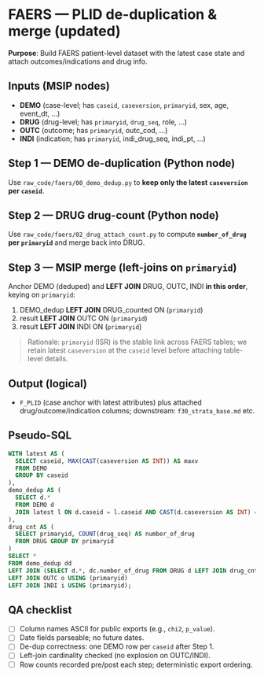 
# FAERS — PLID de-duplication & merge (updated)

**Purpose**: Build FAERS patient-level dataset with the latest case state and attach outcomes/indications and drug info.

## Inputs (MSIP nodes)
- **DEMO** (case-level; has `caseid`, `caseversion`, `primaryid`, sex, age, event_dt, ...)
- **DRUG** (drug-level; has `primaryid`, `drug_seq`, role, ...)
- **OUTC** (outcome; has `primaryid`, outc_cod, ...)
- **INDI** (indication; has `primaryid`, indi_drug_seq, indi_pt, ...)

## Step 1 — DEMO de-duplication (Python node)
Use `raw_code/faers/00_demo_dedup.py` to **keep only the latest `caseversion` per `caseid`**.

## Step 2 — DRUG drug-count (Python node)
Use `raw_code/faers/02_drug_attach_count.py` to compute **`number_of_drug` per `primaryid`** and merge back into DRUG.

## Step 3 — MSIP merge (left-joins on `primaryid`)
Anchor DEMO (deduped) and **LEFT JOIN** DRUG, OUTC, INDI **in this order**, keying on `primaryid`:
1. DEMO_dedup **LEFT JOIN** DRUG_counted  ON (`primaryid`)
2. result **LEFT JOIN** OUTC              ON (`primaryid`)
3. result **LEFT JOIN** INDI              ON (`primaryid`)

> Rationale: `primaryid` (ISR) is the stable link across FAERS tables; we retain latest `caseversion` at the `caseid` level before attaching table-level details.

## Output (logical)
- `F_PLID` (case anchor with latest attributes) plus attached drug/outcome/indication columns; downstream: `f30_strata_base.md` etc.

## Pseudo-SQL
```sql
WITH latest AS (
  SELECT caseid, MAX(CAST(caseversion AS INT)) AS maxv
  FROM DEMO
  GROUP BY caseid
),
demo_dedup AS (
  SELECT d.*
  FROM DEMO d
  JOIN latest l ON d.caseid = l.caseid AND CAST(d.caseversion AS INT) = l.maxv
),
drug_cnt AS (
  SELECT primaryid, COUNT(drug_seq) AS number_of_drug
  FROM DRUG GROUP BY primaryid
)
SELECT *
FROM demo_dedup dd
LEFT JOIN (SELECT d.*, dc.number_of_drug FROM DRUG d LEFT JOIN drug_cnt dc USING (primaryid)) d2 USING (primaryid)
LEFT JOIN OUTC o USING (primaryid)
LEFT JOIN INDI i USING (primaryid);
```

## QA checklist
- [ ] Column names ASCII for public exports (e.g., `chi2`, `p_value`).
- [ ] Date fields parseable; no future dates.
- [ ] De-dup correctness: one DEMO row per `caseid` after Step 1.
- [ ] Left-join cardinality checked (no explosion on OUTC/INDI).
- [ ] Row counts recorded pre/post each step; deterministic export ordering.
